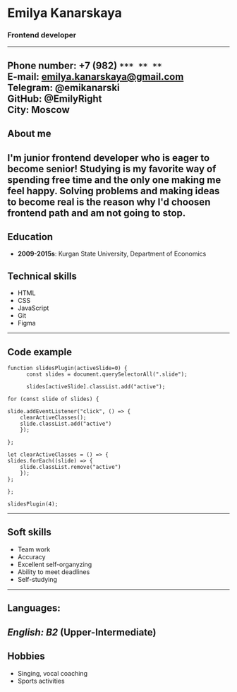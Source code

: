 # Emilya Kanarskaya
### Frontend developer  
-------------
**Phone number**: +7 (982) `*** ** **`  
**E-mail**: emilya.kanarskaya@gmail.com  
**Telegram**: @emikanarski  
**GitHub**: @EmilyRight  
**City**: Moscow  
-------------
## About me
I'm junior frontend developer who is eager to become senior! Studying is my favorite way of spending free time and the only one making me feel happy. Solving problems and making ideas to become real is the reason why I'd choosen frontend path and am not going to stop.  
-------------
## Education
* **2009-2015s**: Kurgan State University, Department of Economics

## Technical skills
* HTML
* CSS
* JavaScript
* Git
* Figma
-------------
## Code example
    function slidesPlugin(activeSlide=0) {
          const slides = document.querySelectorAll(".slide");
    
          slides[activeSlide].classList.add("active");

    for (const slide of slides) {
    
    slide.addEventListener("click", () => {
        clearActiveClasses();
        slide.classList.add("active")
        });
    
    };

    let clearActiveClasses = () => {  
    slides.forEach((slide) => {
        slide.classList.remove("active")
        });
    };
    
    };

    slidesPlugin(4);
-------------  
## Soft skills
* Team work
* Accuracy
* Excellent self-organyzing
* Аbility to meet deadlines
* Self-studying  
-------------
## Languages:
*English: B2* (Upper-Intermediate)
-------------
## Hobbies
* Singing, vocal coaching
* Sports activities

